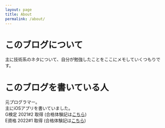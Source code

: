 ```yaml
---
layout: page
title: About
permalink: /about/
---
```


# このブログについて  

主に技術系のネタについて、自分が勉強したことをここにメモしていくつもりです。

# このブログを書いている人  

元プログラマー。  
主にiOSアプリを書いていました。  
G検定 2021#2 取得 (合格体験記は[こちら](../2021/07/20/g-cert-exam.html))  
E資格 2022#1 取得 (合格体験記は[こちら](../2022/03/16/e-cert.html))
